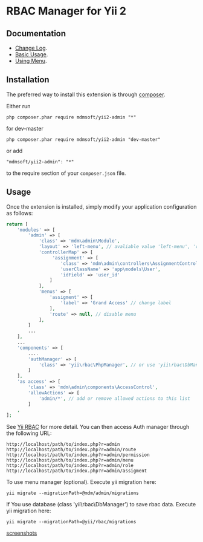RBAC Manager for Yii 2
========================

Documentation
-----
- [Change Log](CHANGELOG.md).
- [Basic Usage](docs/guide/basic-usage.md).
- [Using Menu](docs/guide/using-menu.md).

Installation
------------

The preferred way to install this extension is through [composer](http://getcomposer.org/download/).

Either run

```
php composer.phar require mdmsoft/yii2-admin "*"
```

for dev-master

```
php composer.phar require mdmsoft/yii2-admin "dev-master"
```

or add

```
"mdmsoft/yii2-admin": "*"
```

to the require section of your `composer.json` file.


Usage
-----

Once the extension is installed, simply modify your application configuration as follows:

```php
return [
	'modules' => [
		'admin' => [
			'class' => 'mdm\admin\Module',
            'layout' => 'left-menu', // avaliable value 'left-menu', 'right-menu' and 'top-menu'
            'controllerMap' => [
                 'assignment' => [
                    'class' => 'mdm\admin\controllers\AssignmentController',
                    'userClassName' => 'app\models\User',
                    'idField' => 'user_id'
                ]
            ],
            'menus' => [
                'assigment' => [
                    'label' => 'Grand Access' // change label
                ],
                'route' => null, // disable menu
            ],
		]
		...
	],
	...
	'components' => [
		....
		'authManager' => [
			'class' => 'yii\rbac\PhpManager', // or use 'yii\rbac\DbManager'
		]
	],
    'as access' => [
        'class' => 'mdm\admin\components\AccessControl',
		'allowActions' => [
			'admin/*', // add or remove allowed actions to this list
		]
    ,
];
```
See [Yii RBAC](http://www.yiiframework.com/doc-2.0/guide-security-authorization.html#role-based-access-control-rbac) for more detail.
You can then access Auth manager through the following URL:

```
http://localhost/path/to/index.php?r=admin
http://localhost/path/to/index.php?r=admin/route
http://localhost/path/to/index.php?r=admin/permission
http://localhost/path/to/index.php?r=admin/menu
http://localhost/path/to/index.php?r=admin/role
http://localhost/path/to/index.php?r=admin/assigment
```

To use menu manager (optional). Execute yii migration here:
```
yii migrate --migrationPath=@mdm/admin/migrations
```

If You use database (class 'yii\rbac\DbManager') to save rbac data. Execute yii migration here:
```
yii migrate --migrationPath=@yii/rbac/migrations
```

[screenshots](https://picasaweb.google.com/105012704576561549351/Yii2Admin?authuser=0&feat=directlink)
